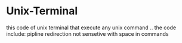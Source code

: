 # Unix-Terminal
this code of unix terminal that execute any unix command .. the code include: 
pipline 
redirection 
not sensetive with space in commands
